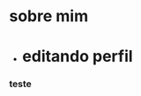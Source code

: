 # sobre mim

- # editando perfil

### teste

<!---
riquelme16/riquelme16 is a ✨ special ✨ repository because its `README.md` (this file) appears on your GitHub profile.
You can click the Preview link to take a look at your changes.
--->
